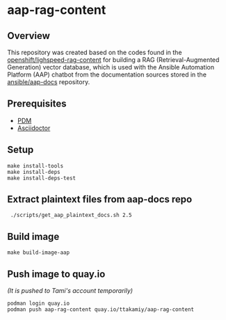 # aap-rag-content

## Overview

This repository was created based on the codes found in the
[openshift/lighspeed-rag-content](https://github.com/openshift/lightspeed-rag-content)
for building a RAG (Retrieval-Augmented Generation)
vector database, which is used with the Ansible Automation
Platform (AAP) chatbot from the documentation sources stored 
in the [ansible/aap-docs](https://github.com/ansible/aap-docs)
repository.

## Prerequisites

- [PDM](https://pdm-project.org/en/latest/)
- [Asciidoctor](https://asciidoctor.org/)

## Setup

```commandline
make install-tools
make install-deps
make install-deps-test
```

## Extract plaintext files from aap-docs repo

```commandline
 ./scripts/get_aap_plaintext_docs.sh 2.5
```

## Build image
```commandline
make build-image-aap
```

## Push image to quay.io
_(It is pushed to Tami's account temporarily)_
```commandline
podman login quay.io
podman push aap-rag-content quay.io/ttakamiy/aap-rag-content
```


